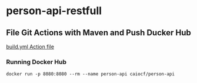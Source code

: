 # person-api-restfull

## File Git Actions  with Maven and Push Ducker Hub
[build.yml Action file](.github/workflows/build.yml)
 

### Running Docker Hub

```shell
docker run -p 8080:8080 --rm --name person-api caiocf/person-api
